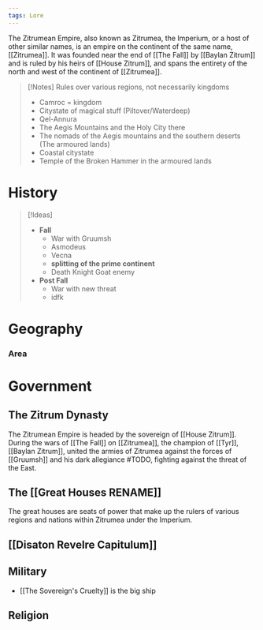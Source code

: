 ```yaml
---
tags: Lore
---
```

The Zitrumean Empire, also known as Zitrumea, the Imperium, or a host of other similar names, is an empire on the continent of the same name, [[Zitrumea]]. It was founded near the end of [[The Fall]] by [[Baylan Zitrum]] and is ruled by his heirs of [[House Zitrum]], and spans the entirety of the north and west of the continent of [[Zitrumea]]. 

>[!Notes]
>Rules over various regions, not necessarily kingdoms
>- Camroc = kingdom
>- Citystate of magical stuff (Piltover/Waterdeep)
>- Qel-Annura
>- The Aegis Mountains and the Holy City there
>- The nomads of the Aegis mountains and the southern deserts (The armoured lands)
>- Coastal citystate
>- Temple of the Broken Hammer in the armoured lands
# History
>[!Ideas]
>- **Fall**
>	- War with Gruumsh
>	- Asmodeus
>	- Vecna
>	- **splitting of the prime continent**
>	- Death Knight Goat enemy
>- **Post Fall**
>	- War with new threat
>	- idfk
# Geography

### Area
# Government
## The Zitrum Dynasty
The Zitrumean Empire is headed by the sovereign of [[House Zitrum]]. During the wars of [[The Fall]] on [[Zitrumea]], the champion of [[Tyr]], [[Baylan Zitrum]], united the armies of Zitrumea against the forces of [[Gruumsh]] and his dark allegiance #TODO, fighting against the threat of the East.
## The [[Great Houses RENAME]]
The great houses are  seats of power that make up the rulers of various regions and nations within Zitrumea under the Imperium.
## [[Disaton Revelre Capitulum]]


## Military
- [[The Sovereign's Cruelty]] is the big ship
## Religion
